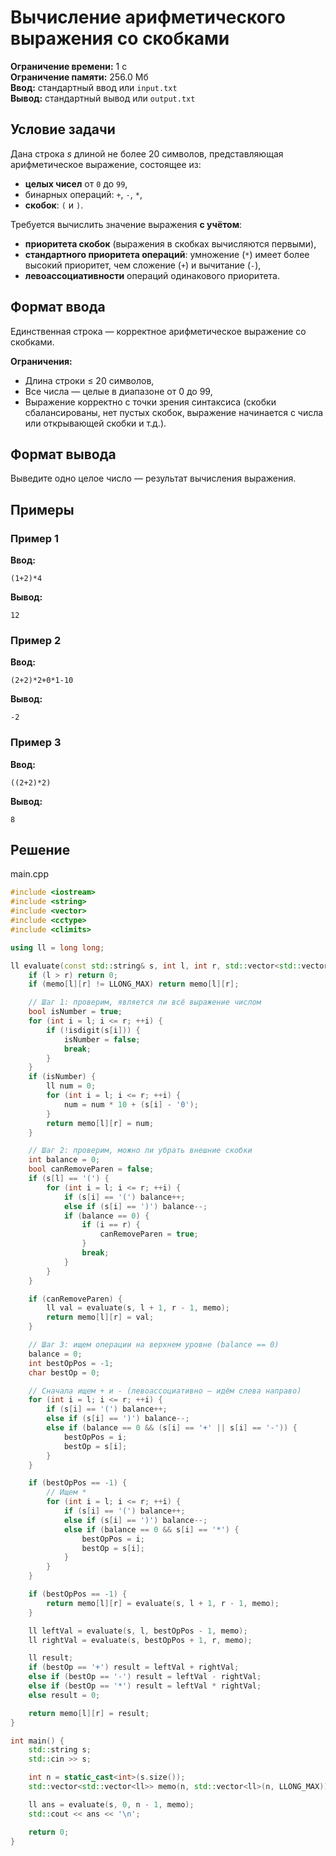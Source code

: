 # Вычисление арифметического выражения со скобками

**Ограничение времени:** 1 с  
**Ограничение памяти:** 256.0 Мб  
**Ввод:** стандартный ввод или `input.txt`  
**Вывод:** стандартный вывод или `output.txt`

## Условие задачи

Дана строка $s$ длиной не более 20 символов, представляющая арифметическое выражение, состоящее из:
- **целых чисел** от `0` до `99`,
- бинарных операций: `+`, `-`, `*`,
- **скобок**: `(` и `)`.

Требуется вычислить значение выражения **с учётом**:
- **приоритета скобок** (выражения в скобках вычисляются первыми),
- **стандартного приоритета операций**: умножение (`*`) имеет более высокий приоритет, чем сложение (`+`) и вычитание (`-`),
- **левоассоциативности** операций одинакового приоритета.

## Формат ввода

Единственная строка — корректное арифметическое выражение со скобками.

**Ограничения:**  
- Длина строки ≤ 20 символов,
- Все числа — целые в диапазоне от 0 до 99,
- Выражение корректно с точки зрения синтаксиса (скобки сбалансированы, нет пустых скобок, выражение начинается с числа или открывающей скобки и т.д.).

## Формат вывода

Выведите одно целое число — результат вычисления выражения.

## Примеры

### Пример 1

**Ввод:**
```
(1+2)*4
```

**Вывод:**
```
12
```

### Пример 2

**Ввод:**
```
(2+2)*2+0*1-10
```

**Вывод:**
```
-2
```

### Пример 3

**Ввод:**
```
((2+2)*2)
```

**Вывод:**
```
8
```
## Решение

main.cpp
```cpp
#include <iostream>
#include <string>
#include <vector>
#include <cctype>
#include <climits>

using ll = long long;

ll evaluate(const std::string& s, int l, int r, std::vector<std::vector<ll>>& memo) {
    if (l > r) return 0;
    if (memo[l][r] != LLONG_MAX) return memo[l][r];

    // Шаг 1: проверим, является ли всё выражение числом
    bool isNumber = true;
    for (int i = l; i <= r; ++i) {
        if (!isdigit(s[i])) {
            isNumber = false;
            break;
        }
    }
    if (isNumber) {
        ll num = 0;
        for (int i = l; i <= r; ++i) {
            num = num * 10 + (s[i] - '0');
        }
        return memo[l][r] = num;
    }

    // Шаг 2: проверим, можно ли убрать внешние скобки
    int balance = 0;
    bool canRemoveParen = false;
    if (s[l] == '(') {
        for (int i = l; i <= r; ++i) {
            if (s[i] == '(') balance++;
            else if (s[i] == ')') balance--;
            if (balance == 0) {
                if (i == r) {
                    canRemoveParen = true;
                }
                break;
            }
        }
    }

    if (canRemoveParen) {
        ll val = evaluate(s, l + 1, r - 1, memo);
        return memo[l][r] = val;
    }

    // Шаг 3: ищем операции на верхнем уровне (balance == 0)
    balance = 0;
    int bestOpPos = -1;
    char bestOp = 0;

    // Сначала ищем + и - (левоассоциативно — идём слева направо)
    for (int i = l; i <= r; ++i) {
        if (s[i] == '(') balance++;
        else if (s[i] == ')') balance--;
        else if (balance == 0 && (s[i] == '+' || s[i] == '-')) {
            bestOpPos = i;
            bestOp = s[i];
        }
    }

    if (bestOpPos == -1) {
        // Ищем *
        for (int i = l; i <= r; ++i) {
            if (s[i] == '(') balance++;
            else if (s[i] == ')') balance--;
            else if (balance == 0 && s[i] == '*') {
                bestOpPos = i;
                bestOp = s[i];
            }
        }
    }

    if (bestOpPos == -1) {
        return memo[l][r] = evaluate(s, l + 1, r - 1, memo);
    }

    ll leftVal = evaluate(s, l, bestOpPos - 1, memo);
    ll rightVal = evaluate(s, bestOpPos + 1, r, memo);

    ll result;
    if (bestOp == '+') result = leftVal + rightVal;
    else if (bestOp == '-') result = leftVal - rightVal;
    else if (bestOp == '*') result = leftVal * rightVal;
    else result = 0;

    return memo[l][r] = result;
}

int main() {
    std::string s;
    std::cin >> s;

    int n = static_cast<int>(s.size());
    std::vector<std::vector<ll>> memo(n, std::vector<ll>(n, LLONG_MAX));

    ll ans = evaluate(s, 0, n - 1, memo);
    std::cout << ans << '\n';

    return 0;
}
```
